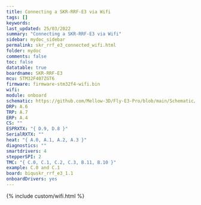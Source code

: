 ```yaml
---
title: Connecting a SKR-RRF-E3 via Wifi
tags: []
keywords: 
last_updated: 25/03/2022
summary: "Connecting a SKR-RRF-E3 via Wifi"
sidebar: mydoc_sidebar
permalink: skr_rrf_e3_connected_wifi.html
folder: mydoc
comments: false
toc: false
datatable: true
boardname: SKR-RRF-E3
mcu: STM32F407ZGT6
firmware: firmware-stm32f4-wifi.bin
wifi: 
module: onboard
schematic: https://github.com/Mellow-3D/Fly-E3-Pro/blob/main/Schematic/Schematic_E3-PRO.pdf
DRP: A.6
TRP: A.7
ERP: A.4
CS: ""
ESPRXTX: "{ D.9, D.8 }"
SerialRXTX: ""
heat: "{ A.0, A.1, A.2, A.3 }"
diagnostics: ""
smartdrivers: 4
stepperSPI: 2
TMC: "{ C.0, C.1, C.2, C.3, B.11, B.10 }"
example: C.0 and C.1
board: biquskr_rrf_e3_1.1
onboardDrivers: yes
---
```


{% include custom/wifi.html %}